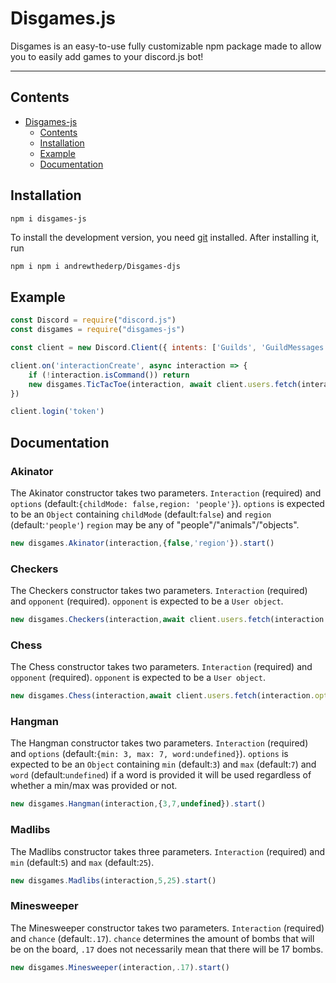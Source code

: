 # Disgames.js
Disgames is an easy-to-use fully customizable npm package made to allow you to easily add games to your discord.js bot!

---

## Contents

- [Disgames-js](#disgames)
  - [Contents](#contents)
  - [Installation](#installation)
  - [Example](#example)
  - [Documentation](#documentation)

## Installation
```sh
npm i disgames-js
```

To install the development version, you need [git](https://git-scm.com/downloads) installed. After installing it, run

```shell
npm i npm i andrewthederp/Disgames-djs
```

## Example 
```js
const Discord = require("discord.js")
const disgames = require("disgames-js")

const client = new Discord.Client({ intents: ['Guilds', 'GuildMessages', 'MessageContent'] })

client.on('interactionCreate', async interaction => {
	if (!interaction.isCommand()) return
	new disgames.TicTacToe(interaction, await client.users.fetch(interaction.options.get("opponent",true).value)).start()
})

client.login('token')
```

## Documentation
### Akinator
The Akinator constructor takes two parameters. `Interaction` (required) and `options` (default:`{childMode: false,region: 'people'}`). `options` is expected to be an `Object` containing `childMode` (default:`false`) and `region` (default:`'people'`) `region` may be any of "people"/"animals"/"objects".

```js
new disgames.Akinator(interaction,{false,'region'}).start()
```

### Checkers
The Checkers constructor takes two parameters. `Interaction` (required) and `opponent` (required). `opponent` is expected to be a `User object`.

```js
new disgames.Checkers(interaction,await client.users.fetch(interaction.options.get("opponent",true).value).start()
```

### Chess
The Chess constructor takes two parameters. `Interaction` (required) and `opponent` (required). `opponent` is expected to be a `User object`.

```js
new disgames.Chess(interaction,await client.users.fetch(interaction.options.get("opponent",true).value).start()
```

### Hangman
The Hangman constructor takes two parameters. `Interaction` (required) and `options` (default:`{min: 3, max: 7, word:undefined}`). `options` is expected to be an `Object` containing `min` (default:`3`) and `max` (default:`7`) and `word`  (default:`undefined`)
if a word is provided it will be used regardless of whether a min/max was provided or not.

```js
new disgames.Hangman(interaction,{3,7,undefined}).start()
```

### Madlibs
The Madlibs constructor takes three parameters. `Interaction` (required) and `min` (default:`5`) and `max` (default:`25`).

```js
new disgames.Madlibs(interaction,5,25).start()
```

### Minesweeper
The Minesweeper constructor takes two parameters. `Interaction` (required) and `chance` (default:`.17`). `chance` determines the amount of bombs that will be on the board, `.17` does not necessarily mean that there will be 17 bombs.

```js
new disgames.Minesweeper(interaction,.17).start()
```
